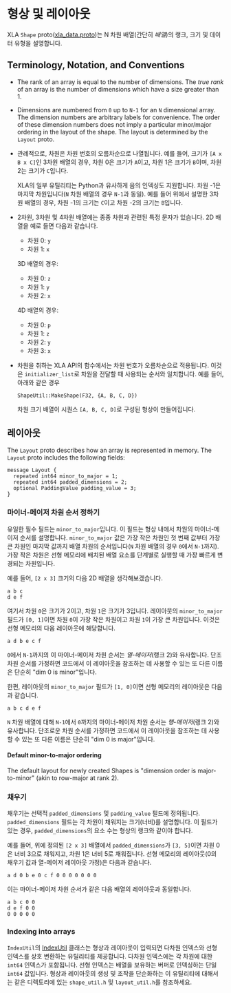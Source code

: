 # 형상 및 레이아웃

XLA `Shape` proto([xla_data.proto](https://www.tensorflow.org/code/tensorflow/compiler/xla/xla_data.proto))는 N 차원 배열(간단히 *배열*)의 랭크, 크기 및 데이터 유형을 설명합니다.

## Terminology, Notation, and Conventions

- The rank of an array is equal to the number of dimensions. The *true rank* of an array is the number of dimensions which have a size greater than 1.

- Dimensions are numbered from `0` up to `N-1` for an `N` dimensional array. The dimension numbers are arbitrary labels for convenience. The order of these dimension numbers does not imply a particular minor/major ordering in the layout of the shape. The layout is determined by the `Layout` proto.

- 관례적으로, 차원은 차원 번호의 오름차순으로 나열됩니다. 예를 들어, 크기가 `[A x B x C]`인 3차원 배열의 경우, 차원 0은 크기가 `A`이고, 차원 1은 크기가 `B`이며, 차원 2는 크기가 `C`입니다.

    XLA의 일부 유틸리티는 Python과 유사하게 음의 인덱싱도 지원합니다. 차원 -1은 마지막 차원입니다(`N` 차원 배열의 경우 `N-1`과 동일). 예를 들어 위에서 설명한 3차원 배열의 경우, 차원 -1의 크기는 `C`이고 차원 -2의 크기는 `B`입니다.

- 2차원, 3차원 및 4차원 배열에는 종종 차원과 관련된 특정 문자가 있습니다. 2D 배열을 예로 들면 다음과 같습니다.

    - 차원 0: `y`
    - 차원 1: `x`

    3D 배열의 경우:

    - 차원 0: `z`
    - 차원 1: `y`
    - 차원 2: `x`

    4D 배열의 경우:

    - 차원 0: `p`
    - 차원 1: `z`
    - 차원 2: `y`
    - 차원 3: `x`

- 차원을 취하는 XLA API의 함수에서는 차원 번호가 오름차순으로 적용됩니다. 이것은 `initializer_list`로 차원을 전달할 때 사용되는 순서와 일치합니다. 예를 들어, 아래와 같은 경우

    `ShapeUtil::MakeShape(F32, {A, B, C, D})`

    차원 크기 배열이 시퀀스 `[A, B, C, D]`로 구성된 형상이 만들어집니다.

## 레이아웃

The `Layout` proto describes how an array is represented in memory. The `Layout` proto includes the following fields:

```
message Layout {
  repeated int64 minor_to_major = 1;
  repeated int64 padded_dimensions = 2;
  optional PaddingValue padding_value = 3;
}
```

### 마이너-메이저 차원 순서 정하기

유일한 필수 필드는 `minor_to_major`입니다. 이 필드는 형상 내에서 차원의 마이너-메이저 순서를 설명합니다. `minor_to_major` 값은 가장 작은 차원인 첫 번째 값부터 가장 큰 차원인 마지막 값까지 배열 차원의 순서입니다(`N` 차원 배열의 경우 `0`에서 `N-1`까지). 가장 작은 차원은 선형 메모리에 배치된 배열 요소를 단계별로 실행할 때 가장 빠르게 변경되는 차원입니다.

예를 들어, `[2 x 3]` 크기의 다음 2D 배열을 생각해보겠습니다.

```
a b c
d e f
```

여기서 차원 `0`은 크기가 2이고, 차원 `1`은 크기가 3입니다. 레이아웃의 `minor_to_major` 필드가 `[0, 1]`이면 차원 `0`이 가장 작은 차원이고 차원 `1`이 가장 큰 차원입니다. 이것은 선형 메모리의 다음 레이아웃에 해당합니다.

```
a d b e c f
```

`0`에서 `N-1`까지의 이 마이너-메이저 차원 순서는 *열-메이저*(랭크 2)와 유사합니다. 단조 차원 순서를 가정하면 코드에서 이 레이아웃을 참조하는 데 사용할 수 있는 또 다른 이름은 단순히 "dim 0 is minor"입니다.

한편, 레이아웃의 `minor_to_major` 필드가 `[1, 0]`이면 선형 메모리의 레이아웃은 다음과 같습니다.

```
a b c d e f
```

`N` 차원 배열에 대해 `N-1`에서 `0`까지의 마이너-메이저 차원 순서는 *행-메이저*(랭크 2)와 유사합니다. 단조로운 차원 순서를 가정하면 코드에서 이 레이아웃을 참조하는 데 사용할 수 있는 또 다른 이름은 단순히 "dim 0 is major"입니다.

#### Default minor-to-major ordering

The default layout for newly created Shapes is "dimension order is major-to-minor" (akin to row-major at rank 2).

### 채우기

채우기는 선택적 `padded_dimensions` 및 `padding_value` 필드에 정의됩니다. `padded_dimensions` 필드는 각 차원이 채워지는 크기(너비)를 설명합니다. 이 필드가 있는 경우, `padded_dimensions`의 요소 수는 형상의 랭크와 같이야 합니다.

예를 들어, 위에 정의된 `[2 x 3]` 배열에서 `padded_dimensions`가 `[3, 5]`이면 차원 0은 너비 3으로 채워지고, 차원 1은 너비 5로 채워집니다. 선형 메모리의 레이아웃(0의 채우기 값과 열-메이저 레이아웃 가정)은 다음과 같습니다.

```
a d 0 b e 0 c f 0 0 0 0 0 0 0
```

이는 마이너-메이저 차원 순서가 같은 다음 배열의 레이아웃과 동일합니다.

```
a b c 0 0
d e f 0 0
0 0 0 0 0
```

### Indexing into arrays

`IndexUtil`의 [IndexUtil](https://www.tensorflow.org/code/tensorflow/compiler/xla/index_util.h) 클래스는 형상과 레이아웃이 입력되면 다차원 인덱스와 선형 인덱스를 상호 변환하는 유틸리티를 제공합니다. 다차원 인덱스에는 각 차원에 대한 `int64` 인덱스가 포함됩니다. 선형 인덱스는 배열을 보유하는 버퍼로 인덱싱하는 단일 `int64` 값입니다. 형상과 레이아웃의 생성 및 조작을 단순화하는 이 유틸리티에 대해서는 같은 디렉토리에 있는 `shape_util.h` 및 `layout_util.h`를 참조하세요.
